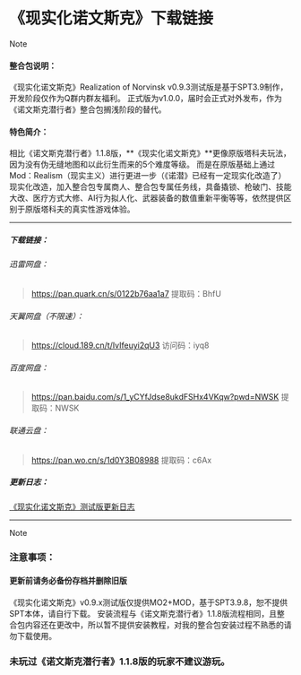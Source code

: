 
# 《现实化诺文斯克》下载链接

> [!NOTE]
> #### 整合包说明：
> 《现实化诺文斯克》Realization of Norvinsk v0.9.3测试版是基于SPT3.9制作，开发阶段仅作为Q群内群友福利。
> 正式版为v1.0.0，届时会正式对外发布，作为《诺文斯克潜行者》整合包搁浅阶段的替代。
> 
> #### **特色简介**：
> 相比《诺文斯克潜行者》1.1.8版，**《现实化诺文斯克》**更像原版塔科夫玩法，因为没有伪无缝地图和以此衍生而来的5个难度等级。
> 而是在原版基础上通过Mod：Realism（现实主义）进行更进一步（《诺潜》已经有一定现实化改造了）现实化改造，加入整合包专属商人、整合包专属任务线，具备撬锁、枪破门、技能大改、医疗方式大修、AI行为拟人化、武器装备的数值重新平衡等等，依然提供区别于原版塔科夫的真实性游戏体验。

---
##### 下载链接： 
###### 迅雷网盘：
> https://pan.quark.cn/s/0122b76aa1a7
> 提取码：BhfU

###### 天翼网盘（不限速）：
>https://cloud.189.cn/t/IvIfeuyi2qU3 
>访问码：iyq8

###### 百度网盘：
>https://pan.baidu.com/s/1_yCYfJdse8ukdFSHx4VKqw?pwd=NWSK 
>提取码：NWSK 

###### 联通云盘：
>https://pan.wo.cn/s/1d0Y3B08988
>提取码：c6Ax

##### 更新日志：
[《现实化诺文斯克》测试版更新日志](../①整合包更新计划/《现实化诺文斯克》测试版更新日志.md)


---
> [!NOTE]
> ### **注意事项**：
>#### **更新前请务必备份存档并删除旧版**
>《现实化诺文斯克》v0.9.x测试版仅提供MO2+MOD，基于SPT3.9.8，恕不提供SPT本体，请自行下载。
>安装流程与《诺文斯克潜行者》1.1.8版流程相同，且整合包内容还在更改中，所以暂不提供安装教程，对我的整合包安装过程不熟悉的请勿下载使用。
>### **未玩过《诺文斯克潜行者》1.1.8版的玩家不建议游玩。**

